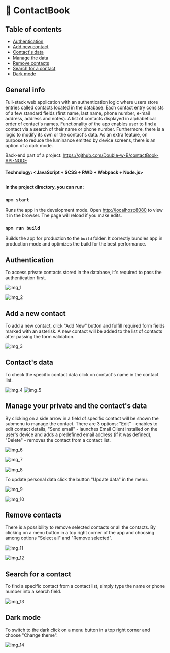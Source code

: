 # :ledger: ContactBook

## Table of contents

- [Authentication](#authentication)
- [Add new contact](#add-a-new-contact)
- [Contact's data](#contacts-data)
- [Manage the data](#manage-your-private-and-the-contacts-data)
- [Remove contacts](#remove-contacts)
- [Search for a contact](#search-for-a-contact)
- [Dark mode](#dark-mode)

## General info

Full-stack web application with an authentication logic where users store entries called contacts located in the database. Each contact entry consists of a few standard fields (first name, last name, phone number, e-mail address, address and notes). A list of contacts displayed in alphabetical order of contact's names. Functionality of the app enables user to find a contact via a search of their name or phone number. Furthermore, there is a logic to modify its own or the contact's data. As an extra feature, on purpose to reduce the luminance emitted by device screens, there is an option of a dark mode.

Back-end part of a project: https://github.com/Double-w-B/contactBook-API-NODE

#### Technology: <JavaScript + SCSS + RWD + Webpack + Node.js>

##

#### In the project directory, you can run:

### `npm start`

Runs the app in the development mode.
Open [http://localhost:8080](http://localhost:8080) to view it in the browser.
The page will reload if you make edits.

### `npm run build`

Builds the app for production to the `build` folder.
It correctly bundles app in production mode and optimizes the build for the best performance.

##

## Authentication

To access private contacts stored in the database, it's required to pass the authentication first.

![img_1](https://user-images.githubusercontent.com/75247773/218709658-a1963ebf-a22f-4b5a-ae32-d5671022be78.jpg)

![img_2](https://user-images.githubusercontent.com/75247773/218705923-ad09898e-deff-40bc-961c-58e06111e6b7.jpg)

## Add a new contact

To add a new contact, click "Add New" button and fulfill required form fields marked with an asterisk. A new contact will be added to the list of contacts after passing the form validation.

![img_3](https://user-images.githubusercontent.com/75247773/218706103-170357fe-7757-4a6a-9992-0ed2059d70d5.jpg)

## Contact's data

To check the specific contact data click on contact's name in the contact list.

![img_4](https://user-images.githubusercontent.com/75247773/218706188-a8ee0144-dc7d-4c5d-bef3-5b24b5bdccaa.jpg)
![img_5](https://user-images.githubusercontent.com/75247773/218706195-85c95870-601f-4a13-85fb-0f89983696df.jpg)

## Manage your private and the contact's data

By clicking on a side arrow in a field of specific contact will be shown the submenu to manage the contact. There are 3 options: "Edit" - enables to edit contact details, "Send email" - launches Email Client installed on the user's device and adds a predefined email address (if it was defined), "Delete" - removes the contact from a contact list.

![img_6](https://user-images.githubusercontent.com/75247773/218706367-cbe30410-ba6d-40dd-921f-9ba81c3ade17.jpg)

![img_7](https://user-images.githubusercontent.com/75247773/218706370-aa09dca9-860e-4b3d-a9a7-9712d872d65f.jpg)

![img_8](https://user-images.githubusercontent.com/75247773/218706373-7159921e-779b-4be3-803e-80ee6a70d1bc.jpg)

To update personal data click the button "Update data" in the menu.

![img_9](https://user-images.githubusercontent.com/75247773/218706377-3478f250-c3fe-4a39-a5b6-e4415d8d2a1c.jpg)

![img_10](https://user-images.githubusercontent.com/75247773/218706379-8bb7e0f8-6ea9-4352-a91f-5c395f7c8614.jpg)

## Remove contacts

There is a possibility to remove selected contacts or all the contacts. By clicking on a menu button in a top right corner of the app and choosing among options "Select all" and "Remove selected".

![img_11](https://user-images.githubusercontent.com/75247773/218706526-311e832f-9f8f-4a86-be35-87027b0fc55f.jpg)

![img_12](https://user-images.githubusercontent.com/75247773/218706529-b0250bce-dc44-4575-90de-99f7ed886912.jpg)

## Search for a contact

To find a specific contact from a contact list, simply type the name or phone number into a search field.

![img_13](https://user-images.githubusercontent.com/75247773/218706601-6af6dc17-b71a-48f1-bd66-efda32d13fe4.jpg)

## Dark mode

To switch to the dark click on a menu button in a top right corner and choose "Change theme".

![img_14](https://user-images.githubusercontent.com/75247773/218706634-e42fe180-52b0-458e-ba8f-43ca8933e74b.jpg)